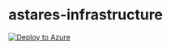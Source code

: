 # astares-infrastructure

[![Deploy to Azure](https://aka.ms/deploytoazurebutton)](https://portal.azure.com/#create/Microsoft.Template/uri/https%3A%2F%2Fraw.githubusercontent.com%2Fastares-business%2Fastares-infrastructure%2Fmain%2Ftemplates%2Fazuredeploy.json)
